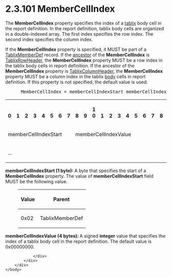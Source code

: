 <html dir="LTR" xmlns:mshelp="http://msdn.microsoft.com/mshelp" xmlns:ddue="http://ddue.schemas.microsoft.com/authoring/2003/5" xmlns:xlink="http://www.w3.org/1999/xlink" xmlns:tool="http://www.microsoft.com/tooltip">
    <head>
        <meta http-equiv="Content-Type" content="text/html; CHARSET=utf-8"></meta>
        <meta name="save" content="history"></meta>
        <title>2.3.101 MemberCellIndex</title>
        <xml>
            <mshelp:toctitle title="2.3.101 MemberCellIndex"></mshelp:toctitle>
            <mshelp:rltitle title="[MS-RPL]: MemberCellIndex"></mshelp:rltitle>
            <mshelp:keyword index="A" term="36ddf75b-b338-4f3d-9c42-a116862d623a"></mshelp:keyword>
            <mshelp:attr name="DCSext.ContentType" value="open specification"></mshelp:attr>
            <mshelp:attr name="AssetID" value="36ddf75b-b338-4f3d-9c42-a116862d623a"></mshelp:attr>
            <mshelp:attr name="TopicType" value="kbRef"></mshelp:attr>
            <mshelp:attr name="DCSext.Title" value="[MS-RPL]: MemberCellIndex" />
        </xml>
    </head>
    <body>
        <div id="header">
            <h1 class="heading">2.3.101 MemberCellIndex</h1>
        </div>
        <div id="mainSection">
            <div id="mainBody">
                <div id="allHistory" class="saveHistory"></div>
                <div id="sectionSection0" class="section" name="collapseableSection">
                    

<p>The <b>MemberCellIndex</b> property specifies the index of a
<a href="75ae48f7-746b-4b41-919c-6699fa28b3ef.html#gt_f9f5d4be-2a9e-4556-90f6-d4ed1678f0b4">tablix</a> body cell in the
report definition. In the report definition, tablix body cells are organized in
a double-indexed array. The first index specifies the row index. The second
index specifies the column index. </p>

<p>If the <b>MemberCellIndex</b> property is specified, it MUST
be part of a <a href="638498b8-af7c-40af-bb5d-a66ce91f8b11.html">TablixMemberDef</a>
record. If the <a href="75ae48f7-746b-4b41-919c-6699fa28b3ef.html#gt_b1884b29-9900-4bbf-8f8e-2d1a60aa0020">ancestor</a>
of the <b>MemberCellIndex</b> is <a href="0d5c4157-00d0-4268-854f-f274a9d102fb.html">TablixRowHeader</a>, the <b>MemberCellIndex</b>
property MUST be a row index in the tablix body cells in report definition. If
the ancestor of the <b>MemberCellIndex</b> property is <a href="968a6852-ede1-4bf1-8006-1dab2aea178b.html">TablixColumnHeader</a>, the <b>MemberCellIndex</b>
property MUST be a column index in the tablix <a href="75ae48f7-746b-4b41-919c-6699fa28b3ef.html#gt_9127dfb5-fef3-4f03-9cde-adcffd04c73e">body</a> cells in report
definition. If this property is not specified, the default value is used.</p>

<dl>
<dd>
<div><pre> MemberCellIndex = memberCellIndexStart memberCellIndexValue
</pre></div>
</dd></dl>

<table>
 <tr>
  <th><p><br>0</p></th>
  <th><p><br>1</p></th>
  <th><p><br>2</p></th>
  <th><p><br>3</p></th>
  <th><p><br>4</p></th>
  <th><p><br>5</p></th>
  <th><p><br>6</p></th>
  <th><p><br>7</p></th>
  <th><p><br>8</p></th>
  <th><p><br>9</p></th>
  <th><p>1<br>0</p></th>
  <th><p><br>1</p></th>
  <th><p><br>2</p></th>
  <th><p><br>3</p></th>
  <th><p><br>4</p></th>
  <th><p><br>5</p></th>
  <th><p><br>6</p></th>
  <th><p><br>7</p></th>
  <th><p><br>8</p></th>
  <th><p><br>9</p></th>
  <th><p>2<br>0</p></th>
  <th><p><br>1</p></th>
  <th><p><br>2</p></th>
  <th><p><br>3</p></th>
  <th><p><br>4</p></th>
  <th><p><br>5</p></th>
  <th><p><br>6</p></th>
  <th><p><br>7</p></th>
  <th><p><br>8</p></th>
  <th><p><br>9</p></th>
  <th><p>3<br>0</p></th>
  <th><p><br>1</p></th>
 </tr>
 <tr>
  <td colspan="8">
  <p>memberCellIndexStart</p>
  </td>
  <td colspan="24">
  <p>memberCellIndexValue</p>
  </td>
 </tr>
 <tr>
  <td colspan="8">
  <p>...</p>
  </td>
  
 </tr>
</table>

<p><b>memberCellIndexStart (1 byte): </b>A byte that
specifies the start of a <b>MemberCellIndex</b> property. The value of <b>memberCellIndexStart</b>
field MUST be the following value.</p>

<dl>
<dd>
<table>
 <thead>
  <tr>
   <th>
   <p>Value</p>
   </th>
   <th>
   <p>Parent</p>
   </th>
  </tr>
 </thead>
 <tr>
  <td>
  <p>0x02</p>
  </td>
  <td>
  <p>TablixMemberDef</p>
  </td>
 </tr>
</table>
</dd></dl>

<p><b>memberCellIndexValue (4 bytes): </b>A signed <b>integer</b>
value that specifies the index of a tablix body cell in the report definition.
The default value is 0x00000000.</p>


                </div>
            </div>
        </div>
    </body>
</html>